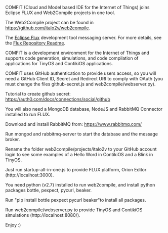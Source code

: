 COMFIT (Cloud and Model based IDE for the Internet of Things) joins Eclipse FLUX and Web2Compile projects in one tool.

The Web2Compile project can be found in https://github.com/italo2v/web2compile.

The [Eclipse Flux](https://wiki.eclipse.org/Flux) development tool messaging server.
For more details, see the [Flux Repository Readme](https://github.com/eclipse/flux).

COMFIT is a development environment for the Internet of Things and supports code generation, simulations, and code compilation of applications for TinyOS and ContikiOS applications.

COMFIT uses GitHub authentication to provide users access, so you will need a GitHub Client ID, Secret and Redirect URI to comply with OAuth (you must change the files github-secret.js and web2compile/webserver.py).

Tutorial to create github secret: https://auth0.com/docs/connections/social/github

You will also need a MongoDB database, NodeJS and RabbitMQ Connector installed to run FLUX.

Download and install RabbitMQ from: https://www.rabbitmq.com/

Run mongod and rabbitmq-server to start the database and the message broker.

Rename the folder web2compile/projects/italo2v to your GitHub account login to see some examples of a Hello Word in ContikiOS and a Blink in TinyOS.

Just run startup-all-in-one.js to provide FLUX platform, Orion Editor (http://localhost:3000).

You need python (v2.7) installed to run web2compile, and install python packages bottle, pexpect, pycurl, beaker.

Run "pip install bottle pexpect pycurl beaker"to install all packages.


Run web2compile/webserver.py to provide TinyOS and ContikiOS simulations (http://localhost:8080/).

Enjoy :)

